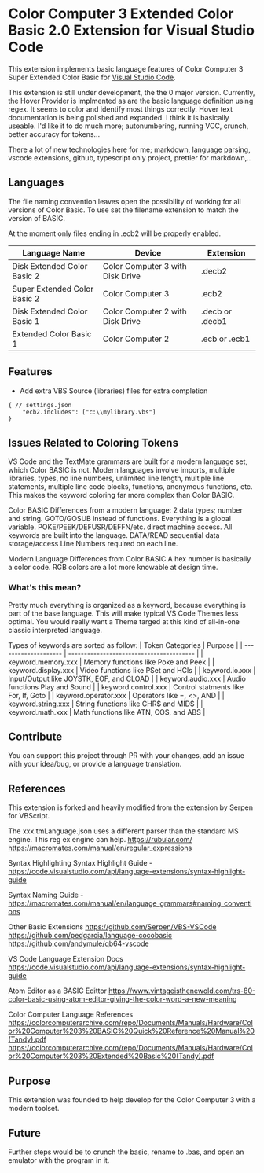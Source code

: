 # Color Computer 3 Extended Color Basic 2.0 Extension for Visual Studio Code

This extension implements basic language features of Color Computer 3 Super Extended Color Basic for [Visual Studio Code](https://code.visualstudio.com/).

This extension is still under development, the the 0 major version.  Currently, the Hover Provider is implmented as are the basic language definition using regex.  It seems to color and identify most things correctly.  Hover text documentation is being polished and expanded.  I think it is basically useable.  I'd like it to do much more; autonumbering, running VCC, crunch, better accuracy for tokens...

There a lot of new technologies here for me; markdown, language parsing, vscode extensions, github, typescript only project, prettier for markdown,..

## Languages

The file naming convention leaves open the possibility of working for all versions of Color Basic.  To use set the filename extension to match the version of BASIC.

At the moment only files ending in .ecb2 will be properly enabled.

| Language Name                | Device                           | Extension       |
| ---------------------------- | -------------------------------- | --------------- |
| Disk Extended Color Basic 2  | Color Computer 3 with Disk Drive | .decb2          |
| Super Extended Color Basic 2 | Color Computer 3                 | .ecb2           |
| Disk Extended Color Basic 1  | Color Computer 2 with Disk Drive | .decb or .decb1 |
| Extended Color Basic 1       | Color Computer 2                 | .ecb or .ecb1   |

## Features


- Add extra VBS Source (libraries) files for extra completion
```
{ // settings.json
    "ecb2.includes": ["c:\\mylibrary.vbs"]
}
```

## Issues Related to Coloring Tokens

VS Code and the TextMate grammars are built for a modern language set, which Color BASIC is not.  Modern languages involve imports, multiple libraries, types, no line numbers, unlimited line length, multiple line statements, multiple line code blocks, functions, anonymous functions, etc.  This makes the keyword coloring far more complex than Color BASIC.

Color BASIC Differences from a modern language:
2 data types; number and string.
GOTO/GOSUB instead of functions.
Everything is a global variable.
POKE/PEEK/DEFUSR/DEFFN/etc. direct machine access.
All keywords are built into the language.
DATA/READ sequential data storage/access
Line Numbers required on each line.

Modern Language Differences from Color BASIC
A hex number is basically a color code.
RGB colors are a lot more knowable at design time.

### What's this mean?

Pretty much everything is organized as a keyword, because everything is part of the base language.  This will make typical VS Code Themes less optimal.  You would really want a Theme targed at this kind of all-in-one classic interpreted language.

Types of keywords are sorted as follow:
| Token Categories     | Purpose                                  |
| -------------------- | ---------------------------------------- |
| keyword.memory.xxx   | Memory functions like Poke and Peek      |
| keyword.display.xxx  | Video functions like PSet and HCls       |
| keyword.io.xxx       | Input/Output like JOYSTK, EOF, and CLOAD |
| keyword.audio.xxx    | Audio functions Play and Sound           |
| keyword.control.xxx  | Control statments like For, If, Goto     |
| keyword.operator.xxx | Operators like =, <>, AND                |
| keyword.string.xxx   | String functions like CHR$ and MID$      |
| keyword.math.xxx     | Math functions like ATN, COS, and ABS    |


## Contribute

You can support this project through PR with your changes, add an issue with your idea/bug, or provide a language translation.

## References

This extension is forked and heavily modified from the extension by Serpen for VBScript.

The xxx.tmLanguage.json uses a different parser than the standard MS engine.  This reg ex engine can help.
<https://rubular.com/>
<https://macromates.com/manual/en/regular_expressions>

Syntax Highlighting
Syntax Highlight Guide - <https://code.visualstudio.com/api/language-extensions/syntax-highlight-guide>

Syntax Naming Guide - <https://macromates.com/manual/en/language_grammars#naming_conventions>

Other Basic Extensions
<https://github.com/Serpen/VBS-VSCode>
<https://github.com/pedgarcia/language-cocobasic>
<https://github.com/andymule/qb64-vscode>

VS Code Language Extension Docs
<https://code.visualstudio.com/api/language-extensions/syntax-highlight-guide>

Atom Editor as a BASIC Edittor
<https://www.vintageisthenewold.com/trs-80-color-basic-using-atom-editor-giving-the-color-word-a-new-meaning>

Color Computer Language References
<https://colorcomputerarchive.com/repo/Documents/Manuals/Hardware/Color%20Computer%203%20BASIC%20Quick%20Reference%20Manual%20(Tandy).pdf>
<https://colorcomputerarchive.com/repo/Documents/Manuals/Hardware/Color%20Computer%203%20Extended%20Basic%20(Tandy).pdf>

## Purpose

This extension was founded to help develop for the Color Computer 3 with a modern toolset.

## Future

Further steps would be to crunch the basic, rename to .bas, and open an emulator with the program in it.
